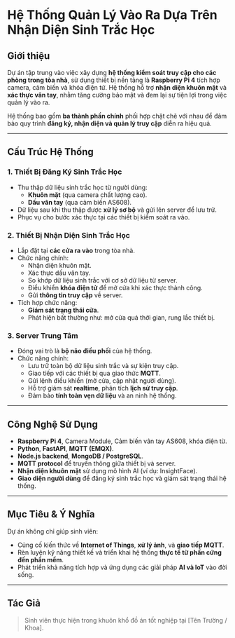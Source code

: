 # Hệ Thống Quản Lý Vào Ra Dựa Trên Nhận Diện Sinh Trắc Học

## Giới thiệu

Dự án tập trung vào việc xây dựng **hệ thống kiểm soát truy cập cho các phòng trong tòa nhà**, sử dụng thiết bị nền tảng là **Raspberry Pi 4** tích hợp camera, cảm biến và khóa điện tử. Hệ thống hỗ trợ **nhận diện khuôn mặt** và **xác thực vân tay**, nhằm tăng cường bảo mật và đem lại sự tiện lợi trong việc quản lý vào ra.

Hệ thống bao gồm **ba thành phần chính** phối hợp chặt chẽ với nhau để đảm bảo quy trình **đăng ký, nhận diện và quản lý truy cập** diễn ra hiệu quả.

---

## Cấu Trúc Hệ Thống

### 1. Thiết Bị Đăng Ký Sinh Trắc Học

- Thu thập dữ liệu sinh trắc học từ người dùng:
  - **Khuôn mặt** (qua camera chất lượng cao).
  - **Dấu vân tay** (qua cảm biến AS608).
- Dữ liệu sau khi thu thập được **xử lý sơ bộ** và gửi lên server để lưu trữ.
- Phục vụ cho bước xác thực tại các thiết bị kiểm soát ra vào.

### 2. Thiết Bị Nhận Diện Sinh Trắc Học

- Lắp đặt tại **các cửa ra vào** trong tòa nhà.
- Chức năng chính:
  - Nhận diện khuôn mặt.
  - Xác thực dấu vân tay.
  - So khớp dữ liệu sinh trắc với cơ sở dữ liệu từ server.
  - Điều khiển **khóa điện tử** để mở cửa khi xác thực thành công.
  - Gửi **thông tin truy cập** về server.
- Tích hợp chức năng:
  - **Giám sát trạng thái cửa**.
  - Phát hiện bất thường như: mở cửa quá thời gian, rung lắc thiết bị.

### 3. Server Trung Tâm

- Đóng vai trò là **bộ não điều phối** của hệ thống.
- Chức năng chính:
  - Lưu trữ toàn bộ dữ liệu sinh trắc và sự kiện truy cập.
  - Giao tiếp với các thiết bị qua giao thức **MQTT**.
  - Gửi lệnh điều khiển (mở cửa, cập nhật người dùng).
  - Hỗ trợ giám sát **realtime**, phân tích **lịch sử truy cập**.
  - Đảm bảo **tính toàn vẹn dữ liệu** và an ninh hệ thống.

---

## Công Nghệ Sử Dụng

- **Raspberry Pi 4**, Camera Module, Cảm biến vân tay AS608, khóa điện từ.
- **Python**, **FastAPI**, **MQTT (EMQX)**.
- **Node.js backend**, **MongoDB / PostgreSQL**.
- **MQTT protocol** để truyền thông giữa thiết bị và server.
- **Nhận diện khuôn mặt** sử dụng mô hình AI (ví dụ: InsightFace).
- **Giao diện người dùng** để đăng ký sinh trắc học và giám sát trạng thái hệ thống.

---

## Mục Tiêu & Ý Nghĩa

Dự án không chỉ giúp sinh viên:

- Củng cố kiến thức về **Internet of Things**, **xử lý ảnh**, và **giao tiếp MQTT**.
- Rèn luyện kỹ năng thiết kế và triển khai hệ thống **thực tế từ phần cứng đến phần mềm**.
- Phát triển khả năng tích hợp và ứng dụng các giải pháp **AI và IoT** vào đời sống.

---

## Tác Giả

> Sinh viên thực hiện trong khuôn khổ đồ án tốt nghiệp tại [Tên Trường / Khoa].

